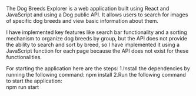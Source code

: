 
The Dog Breeds Explorer is a web application built using React and JavaScript and using a Dog public API.
It allows users to search for images of specific dog breeds and view basic information about them. 

I have implemented key features like search bar functionality and a sorting mechanism to organize dog breeds by group,
but the API does not provide the ability to search and sort by breed, so I have implemented it using a JavaScript function for each page because the API does not exist for these functionalities.

For starting the application here are the steps:
1.Install the dependencies by running the following command:
  npm install
2.Run the following command to start the application:\
  npm run start
